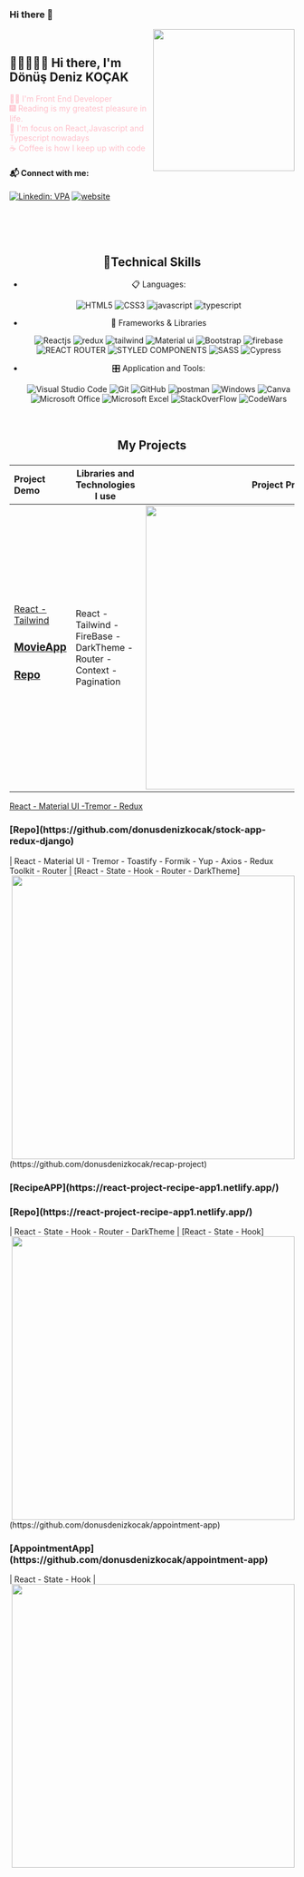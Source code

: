 ### Hi there 👋
<img align="right" src="https://github.com/7oSkaaa/7oSkaaa/blob/main/Images/Right_Side.gif?raw=true" width = 250px>
</br>

## 👷🏻‍♀️👋🏻 Hi there, I'm Dönüş Deniz KOÇAK

<font color="pink"> 🐱‍🏍 I'm Front End Developer </font>
</br>
<font color="pink">🎆 Reading is my greatest pleasure in life. </font>
</br>
<font color="pink"> 🧐  I'm focus on React,Javascript and Typescript  nowadays </font>
</br>
<font color="pink">☕ Coffee is how I keep up with code</font>

#### 📬 Connect with me:

[![Linkedin: VPA](https://img.shields.io/badge/linkedin-%230077B5.svg?&style=for-the-badge&logo=linkedin&logoColor=white)](https://www.linkedin.com/in/deniz-k/)
[![website](https://img.shields.io/badge/%20-medium-black?&style=for-the-badge&logoColor=white)](https://medium.com/@donusdenizkocak)

</br>
</br>
</br>

<h2 align="center">🚀Technical Skills</h2>
<div align="center">




<p align="center">

- 📋 Languages:
    
    ![HTML5](https://img.shields.io/badge/html5-%23E34F26.svg?style=for-the-badge&logo=html5&logoColor=white)
    ![CSS3](https://img.shields.io/badge/css3-%231572B6.svg?style=for-the-badge&logo=css3&logoColor=white)
    ![javascript](https://img.shields.io/badge/javascript%20-%23323330.svg?&style=for-the-badge&logo=javascript&logoColor=%23F7DF1E)
    ![typescript](https://img.shields.io/badge/TypeScript-007ACC?style=for-the-badge&logo=typescript&logoColor=white)
  
    
- 🎨 Frameworks & Libraries

   ![Reactjs](https://img.shields.io/badge/react%20-%2320232a.svg?&style=for-the-badge&logo=react&logoColor=%2361DAFB)
   ![redux](https://img.shields.io/badge/Redux-593D88?style=for-the-badge&logo=redux&logoColor=white)
   ![tailwind](https://img.shields.io/badge/Tailwind_CSS-38B2AC?style=for-the-badge&logo=tailwind-css&logoColor=white)
   ![Material ui](https://img.shields.io/badge/Material%20UI-007FFF?style=for-the-badge&logo=mui&logoColor=white)
   ![Bootstrap](https://img.shields.io/badge/bootstrap%20-%23563D7C.svg?&style=for-the-badge&logo=bootstrap&logoColor=white)
   ![firebase](https://img.shields.io/badge/firebase-ffca28?style=for-the-badge&logo=firebase&logoColor=black)
   ![REACT ROUTER](https://img.shields.io/badge/React_Router-CA4245?style=for-the-badge&logo=react-router&logoColor=white)
   ![STYLED COMPONENTS](https://img.shields.io/badge/styled--components-DB7093?style=for-the-badge&logo=styled-components&logoColor=white)
   ![SASS](https://img.shields.io/badge/Sass-CC6699?style=for-the-badge&logo=sass&logoColor=white)
   ![Cypress](https://img.shields.io/badge/Cypress-17202C?style=for-the-badge&logo=cypress&logoColor=white)


    
- 🎛️ Application and Tools:

    ![Visual Studio Code](https://img.shields.io/badge/Visual%20Studio%20Code-0078d7.svg?style=for-the-badge&logo=visual-studio-code&logoColor=white)
    ![Git](https://img.shields.io/badge/GIT-E44C30?style=for-the-badge&logo=git&logoColor=white)
    ![GitHub](https://img.shields.io/badge/github-%23121011.svg?style=for-the-badge&logo=github&logoColor=white)
    ![postman](https://img.shields.io/badge/Postman-FF6C37?style=for-the-badge&logo=Postman&logoColor=white)
    ![Windows](https://img.shields.io/badge/Windows-0078D6?style=for-the-badge&logo=windows&logoColor=white)
    ![Canva](https://img.shields.io/badge/Canva-%2300C4CC.svg?style=for-the-badge&logo=Canva&logoColor=white) 
    ![Microsoft Office](https://img.shields.io/badge/Microsoft_Office-D83B01?style=for-the-badge&logo=microsoft-office&logoColor=white)
    ![Microsoft Excel](https://img.shields.io/badge/Microsoft_Excel-217346?style=for-the-badge&logo=microsoft-excel&logoColor=white)
    ![StackOverFlow](https://img.shields.io/badge/Stack_Overflow-FE7A16?style=for-the-badge&logo=stack-overflow&logoColor=white)
    ![CodeWars](https://img.shields.io/badge/Codewars-B1361E?style=for-the-badge&logo=Codewars&logoColor=white)
    
    
</p>
    </div>


</br>
<!--<div  align="center"> <img src="https://raw.githubusercontent.com/scriptex/github-contributions-snake/snake/github-contribution-grid-snake.svg" /></div>-->
<h2 align="center">My Projects</h2>

###

Project Demo       |Libraries and Technologies I use  |Project Preview   
:-------------------------|---------------------|------------------
[React - Tailwind](https://react-project-movie-app-tailwind.netlify.app/) <h3>[MovieApp](https://movie-app-react-redux7.vercel.app/)</h3>  <h3>[Repo](https://github.com/donusdenizkocak/movie-app)</h3>| React - Tailwind - FireBase - DarkTheme - Router - Context - Pagination |<img src="https://media.giphy.com/media/v1.Y2lkPTc5MGI3NjExMzM3OWIwZTFmZTFlNDQ3YzQ3NjBlZWI1ZjJiYTIyMzJiYzQ3MTI3OCZjdD1n/vgou4kRMCh0YB0bK6c/giphy.gif" align="right" width="500">
[React - Material UI -Tremor - Redux ](https://react-project-stockapp.netlify.app/) 
<!-- <h3>[StockApp](https://react-project-stockapp.netlify.app/)</h3>  -->
 <h3>[Repo](https://github.com/donusdenizkocak/stock-app-redux-django)</h3>
 | React - Material UI - Tremor - Toastify - Formik - Yup - Axios - Redux Toolkit - Router |<img src="https://media.giphy.com/media/8nqN2poJHWyHU5ygVb/giphy.gif" align="right" width="500">
<!-- [React - Material UI](https://react-project-blogapp.netlify.app/) <h3>[BlogApp](https://react-project-blogapp.netlify.app/)</h3>  <h3>[Repo](https://github.com/sercanyilmaz7/BlogApp/)</h3>| React - Material UI - API - Router - Redux Toolkit - Toastify - Formik - Yup |<img src="https://media.giphy.com/media/XAQ0Oln5gHWNPkPydm/giphy.gif" align="right" width="500"> -->
<!-- [HTML-CSS-JavaScript](https://sercanyilmaz7.github.io/weather-app/) <h3>[WeatherApp](https://sercanyilmaz7.github.io/weather-app/)</h3>  <h3>[Repo](https://github.com/sercanyilmaz7/weather-app)</h3>| HTML - CSS - JavaScript - Axios - Async Await  |<img src="https://media.giphy.com/media/CciYCcHU9tNOUXGk1V/giphy.gif" align="right" width="500"> -->
[React - State - Hook -  Router - DarkTheme](https://github.com/donusdenizkocak/recap-project) <h3>[RecipeAPP](https://react-project-recipe-app1.netlify.app/)</h3> <h3>[Repo](https://react-project-recipe-app1.netlify.app/)</h3> | React - State - Hook -  Router - DarkTheme |<img src="https://media.giphy.com/media/v1.Y2lkPTc5MGI3NjExZGE3OTk3MDJjYjgyYzJiNjRkZDFkNjg5Y2RjZGE3MzZiZDhlZjRmNCZjdD1n/J7M13Sg7Yr80HAk971/giphy.gif" align="right" width="500">
<!-- [React - Bootstrap](https://react-project-movie-app-bootstrap.netlify.app/) <h3>[MovieApp](https://react-project-movie-app-bootstrap.netlify.app/)</h3> <h3>[Repo](https://github.com/sercanyilmaz7/react-Project-Movie-App-Bootstrap/)</h3>| React - Bootstrap - Router - Firebase - Context - Pagination |<img src="https://media.giphy.com/media/n1P8giTvphrEyY1qOI/giphy.gif" align="right" width="500"> -->
<!-- [React - State - Hook - Axios](https://react-project-checkout-page-rp-04.netlify.app/) <h3>[Checkout-Page](https://react-project-checkout-page-rp-04.netlify.app/)</h3> <h3>[Repo](https://github.com/sercanyilmaz7/react-Project-Checkout-Page-RP-04/)</h3>| React - State - Hook - Axios |<img src="https://media.giphy.com/media/v1.Y2lkPTc5MGI3NjExYmQ0MjE0MGQ0ZDFhYTljYTNlMWQ5Mjg0NjFmMjE5YmY5YWJhMmYyZSZjdD1n/OPnmDkddWdAKIIPoUv/giphy.gif" align="right" width="500"> -->
[React - State - Hook](https://github.com/donusdenizkocak/appointment-app) <h3>[AppointmentApp](https://github.com/donusdenizkocak/appointment-app)</h3> | React - State - Hook |<img src="https://media.giphy.com/media/v1.Y2lkPTc5MGI3NjExNTIwNmQ0MjY1MDkwOTg1MWE4MTAwNzZjMmRlZmFhYmY3MGM5Yjk0ZiZjdD1n/3FPtOfbd7ZSbTAZkfi/giphy.gif" align="right" width="500">
<!-- [HTML-CSS-JavaScript](https://sercanyilmaz7.github.io/To-do-list-Project/) <h3>[ToDo List App](https://sercanyilmaz7.github.io/To-do-list-Project/)</h3>  <h3>[Repo](https://github.com/sercanyilmaz7/weather-app)</h3>| HTML - CSS - JavaScript- Local Storage  |<img src="https://media.giphy.com/media/y8oyij1uZwrRCWmjaM/giphy.gif" align="right" width="500">
[React - Redux - Hooks](https://react-project-counter-todolist-redux.netlify.app/) <h3>[Counter-TodoList](https://react-project-counter-todolist-redux.netlify.app/)</h3> | React - Redux - Hooks |<img src="https://media.giphy.com/media/v1.Y2lkPTc5MGI3NjExM2Q3MTJhZGE5ZmUyNzdlYzFiMWFkYjA3YWNjYTBjNTI4MWZkNGQ4NSZjdD1n/KiL27TU697ZSv2p8FL/giphy.gif" align="right" width="500">
[React - State - Hook - Axios](https://react-project-nba-legends-rp-02.netlify.app/) <h3>[NBA-Legend-App](https://react-project-nba-legends-rp-02.netlify.app/)</h3> | React - State - Hook - Axios |<img src="https://media.giphy.com/media/v1.Y2lkPTc5MGI3NjExYWVlNjZkODQ1OTNkZDEyMWZhNDlhZmJhMjgwNTJjZjY0ZWE5MTkxYyZjdD1n/28dksuxh9wZlvn9RF3/giphy.gif" align="right" width="500">
[React - State - Formik -Yup](https://react-project-formik-yup.netlify.app/) <h3>[Formik-Yup](https://react-project-formik-yup.netlify.app/)</h3> | React - State - Formik - Yup |<img src="https://media.giphy.com/media/v1.Y2lkPTc5MGI3NjExYjg0MjY2MWViNGQwMzcxMDA0MWNjODAzM2MwNThhOTNiZTE0ZTAwYiZjdD1n/1HSxbzjIqRKiG3KOTP/giphy.gif" align="right" width="500">
[React - state - Hooks](https://react-project-tour-places-rp-01.netlify.app//) <h3>[TourPlacesApp](https://react-project-tour-places-rp-01.netlify.app//)</h3> | React - State - Hooks |<img src="https://media.giphy.com/media/v1.Y2lkPTc5MGI3NjExYjY0ZjBiYmM4Yjg4MzNlYTUwN2RhMGMxNjg2MmUxNzQxNTMwMDQ5NCZjdD1n/WU8aDYIvZrBGlZ8TIB/giphy.gif" align="right" width="500">
[React - state - Hooks](https://react-project-001-image-gallery.netlify.app/) <h3>[ImageGaleryApp](https://react-project-001-image-gallery.netlify.app/)</h3> | React - State - Hooks |<img src="https://media.giphy.com/media/v1.Y2lkPTc5MGI3NjExZDAwMTJlMTRiZDVhNTQyNDBiMmQ1MDI0N2NhNWMzYWRhNzcxMDJkMyZjdD1n/fgwZnptKQHADRMdfQQ/giphy.gif" align="right" width="500">
[HTML-CSS-JavaScript](https://sercanyilmaz7.github.io/Checkout_Page/) <h3>[CheckOutPage](https://sercanyilmaz7.github.io/Checkout_Page/)</h3> | JS - DOM |<img src="https://media.giphy.com/media/v1.Y2lkPTc5MGI3NjExYmIxMjRkZGEyZDYyMGFjNTc5NjQ3NTA0ZTU1NTYwMjAwYzQwODc1NiZjdD1n/qebyUCxKUUMSUsIoSf/giphy.gif" align="right" width="500"> -->












<br>

<!-- <h2 align="center">💡Most Used Language</h2>
<div  align="center">
<br/>
<img
     src="https://github-readme-stats.vercel.app/api?username=sercanyilmaz7&theme=blue-green"
     alt=""
     /> </br></br></br>
<img
     src="https://github-readme-stats.vercel.app/api/top-langs/?username=sercanyilmaz7&theme=blue-green"
     alt=""
     /> <br/> -->
</div>